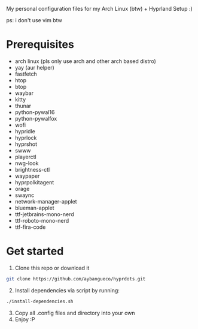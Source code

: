 My personal configuration files for my Arch Linux (btw) + Hyprland Setup :)

ps: i don't use vim btw

# Prerequisites

- arch linux (pls only use arch and other arch based distro)
- yay (aur helper)
- fastfetch
- htop
- btop
- waybar
- kitty
- thunar
- python-pywal16
- python-pywalfox
- wofi
- hypridle
- hyprlock
- hyprshot
- swww
- playerctl
- nwg-look
- brightness-ctl
- waypaper
- hyprpolkitagent
- orage
- swaync
- network-manager-applet
- blueman-applet
- ttf-jetbrains-mono-nerd
- ttf-roboto-mono-nerd
- ttf-fira-code

# Get started

1. Clone this repo or download it

```bash
git clone https://github.com/aybangueco/hyprdots.git
```

2. Install dependencies via script by running:

```bash
./install-dependencies.sh
```

3. Copy all .config files and directory into your own
4. Enjoy :P
